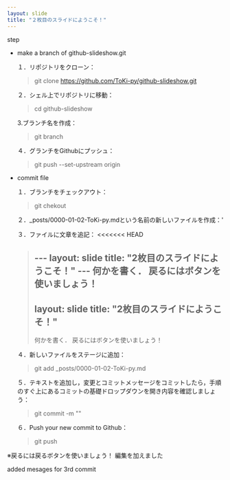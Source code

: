 ```yaml
---
layout: slide
title: "２枚目のスライドにようこそ！"
---
```

step
- make a branch of github-slideshow.git

  １．リポジトリをクローン：
  > git clone https://github.com/ToKi-py/github-slideshow.git

  ２．シェル上でリポジトリに移動：
  > cd github-slideshow

  3.ブランチ名を作成：
  > git branch <branch-name>

  ４．グランチをGithubにプッシュ：
  > git push --set-upstream origin <branch-name>

- commit file
  
  １．ブランチをチェックアウト：
  > git chekout <slide-name>

  ２．\_posts/0000-01-02-ToKi-py.mdという名前の新しいファイルを作成：'

  ３．ファイルに文章を追記：
<<<<<<< HEAD
  > \---
  > layout: slide
  > title: "2枚目のスライドにようこそ！"
  > \---
  > 何かを書く．
  > 戻るにはボタンを使いましょう！
  > ---
  > layout: slide
  > title: "2枚目のスライドにようこそ！"
  > ---
  > 何かを書く．
  > 戻るにはボタンを使いましょう！
  
  ４．新しいファイルをステージに追加：
  > git add \_posts/0000-01-02-ToKi-py.md

  ５．テキストを追加し，変更とコミットメッセージをコミットしたら，手順のすぐ上にあるコミットの基礎ドロップダウンを開き内容を確認しましょう：
  > git commit -m "<YOUR-MESSAGE>"

  ６．Push your new commit to Github：
  > git push

※戻るには戻るボタンを使いましょう！
編集を加えました

added mesages for 3rd commit
